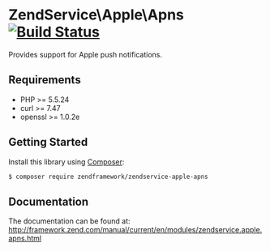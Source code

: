ZendService\Apple\Apns [![Build Status](https://travis-ci.org/zendframework/ZendService_Apple_Apns.png?branch=master)](https://travis-ci.org/zendframework/ZendService_Apple_Apns)
================================

Provides support for Apple push notifications.


## Requirements ##

* PHP >= 5.5.24
* curl >= 7.47
* openssl >= 1.0.2e

## Getting Started ##

Install this library using [Composer](http://getcomposer.org/):

```bash
$ composer require zendframework/zendservice-apple-apns
```

## Documentation ##

The documentation can be found at: http://framework.zend.com/manual/current/en/modules/zendservice.apple.apns.html

